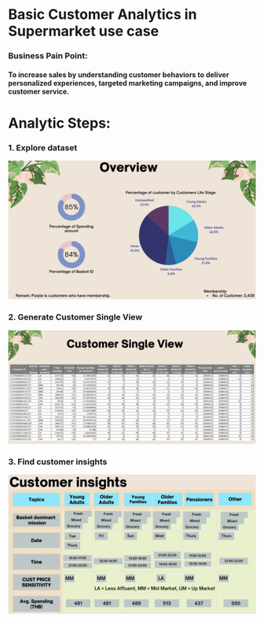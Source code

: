 # Basic Customer Analytics in Supermarket use case
### Business Pain Point:
#### To increase sales by understanding customer behaviors to deliver personalized experiences, targeted marketing campaigns, and improve customer service.
# Analytic Steps:
### 1. Explore dataset
![Overview](https://github.com/ChampAnuwat/MADT-8101-Seminar-in-Customer-Analytics/blob/main/2.%20Basic%20Customer%20Analytics/Overview_Data.png)
### 2. Generate Customer Single View
![Single View](https://github.com/ChampAnuwat/MADT-8101-Seminar-in-Customer-Analytics/blob/main/2.%20Basic%20Customer%20Analytics/Customer_Single_View.png)
### 3. Find customer insights
![Insight](https://github.com/ChampAnuwat/MADT-8101-Seminar-in-Customer-Analytics/blob/main/2.%20Basic%20Customer%20Analytics/Customer_Insight.png)
